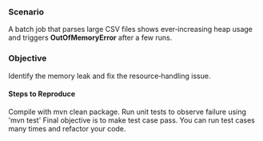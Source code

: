 ### Scenario
A batch job that parses large CSV files shows ever‑increasing heap usage and triggers **OutOfMemoryError** after a few runs.

### Objective
Identify the memory leak and fix the resource‑handling issue.


#### Steps to Reproduce
Compile with mvn clean package.
Run unit tests to observe failure using 'mvn test'
Final objective is to make test case pass.
You can run test cases many times and refactor your code.
